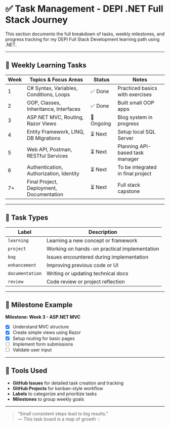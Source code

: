 
# ✅ Task Management - DEPI .NET Full Stack Journey

This section documents the full breakdown of tasks, weekly milestones, and progress tracking for my DEPI Full Stack Development learning path using .NET.

---

## 📅 Weekly Learning Tasks

| Week | Topics & Focus Areas                      | Status   | Notes                                |
|------|-------------------------------------------|----------|--------------------------------------|
| 1    | C# Syntax, Variables, Conditions, Loops   | ✅ Done   | Practiced basics with exercises      |
| 2    | OOP, Classes, Inheritance, Interfaces     | ✅ Done   | Built small OOP apps                 |
| 3    | ASP.NET MVC, Routing, Razor Views         | 🔄 Ongoing| Blog system in progress              |
| 4    | Entity Framework, LINQ, DB Migrations     | ⏳ Next   | Setup local SQL Server               |
| 5    | Web API, Postman, RESTful Services        | ⏳ Next   | Planning API-based task manager      |
| 6    | Authentication, Authorization, Identity   | ⏳ Next   | To be integrated in final project    |
| 7+   | Final Project, Deployment, Documentation  | ⏳ Next   | Full stack capstone                  |

---

## 🔧 Task Types

| Label           | Description                                  |
|-----------------|----------------------------------------------|
| `learning`      | Learning a new concept or framework          |
| `project`       | Working on hands-on practical implementation |
| `bug`           | Issues encountered during implementation     |
| `enhancement`   | Improving previous code or UI                |
| `documentation` | Writing or updating technical docs           |
| `review`        | Code review or project reflection            |

---

## 🧠 Milestone Example

**Milestone: Week 3 - ASP.NET MVC**
- [x] Understand MVC structure
- [x] Create simple views using Razor
- [x] Setup routing for basic pages
- [ ] Implement form submissions
- [ ] Validate user input

---

## 🚀 Tools Used

- **GitHub Issues** for detailed task creation and tracking  
- **GitHub Projects** for kanban-style workflow  
- **Labels** to categorize and prioritize tasks  
- **Milestones** to group weekly goals

---

> “Small consistent steps lead to big results.”  
> — This task board is a map of growth 💡

